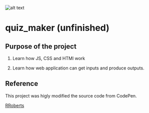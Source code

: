 
![alt text](https://user-images.githubusercontent.com/28660183/30243263-9530a32a-956b-11e7-8e0c-e12bcd3fb272.png)

# quiz_maker (unfinished)

## Purpose of the project

1. Learn how JS, CSS and HTMl work 

2. Learn how web application can get inputs and produce outputs. 


## Reference 

This project was higly modified the source code from CodePen. 

[RRoberts](https://codepen.io/RRoberts/pen/VPqYxv)
